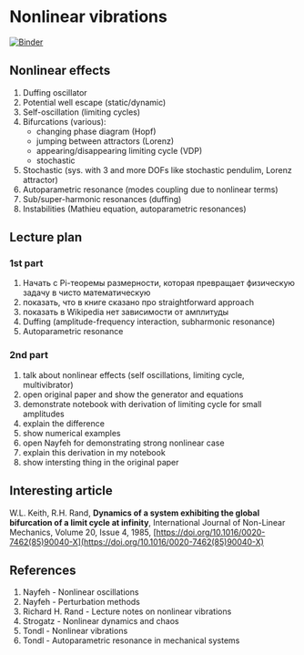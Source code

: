 # Nonlinear vibrations

[![Binder](https://mybinder.org/badge_logo.svg)](https://mybinder.org/v2/gh/vr050714/nonlinear-vibration-seminar/HEAD)

## Nonlinear effects

1. Duffing oscillator
1. Potential well escape (static/dynamic)
1. Self-oscillation (limiting cycles)
1. Bifurcations (various):
    * changing phase diagram (Hopf)
    * jumping between attractors (Lorenz)
    * appearing/disappearing limiting cycle (VDP)
    * stochastic
1. Stochastic (sys. with 3 and more DOFs like stochastic pendulim, Lorenz attractor)
1. Autoparametric resonance (modes coupling due to nonlinear terms)
1. Sub/super-harmonic resonances (duffing)
1. Instabilities (Mathieu equation, autoparametric resonances)

## Lecture plan

### 1st part

1. Начать с Pi-теоремы размерности, которая превращает физическую задачу в чисто математическую
1. показать, что в книге сказано про straightforward approach
1. показать в Wikipedia нет зависимости от амплитуды
1. Duffing (amplitude-frequency interaction, subharmonic resonance)
1. Autoparametric resonance

### 2nd part

1. talk about nonlinear effects (self oscillations, limiting cycle, multivibrator)
2. open original paper and show the generator and equations
3. demonstrate notebook with derivation of limiting cycle for small amplitudes
4. explain the difference
5. show numerical examples
6. open Nayfeh for demonstrating strong nonlinear case
7. explain this derivation in my notebook
8. show intersting thing in the original paper

## Interesting article

W.L. Keith, R.H. Rand, **Dynamics of a system exhibiting the global bifurcation of a limit cycle at infinity**, International Journal of Non-Linear Mechanics, Volume 20, Issue 4, 1985, 
[https://doi.org/10.1016/0020-7462(85)90040-X](https://doi.org/10.1016/0020-7462(85)90040-X)

## References

1. Nayfeh - Nonlinear oscillations
1. Nayfeh - Perturbation methods
1. Richard H. Rand - Lecture notes on nonlinear vibrations
1. Strogatz - Nonlinear dynamics and chaos
1. Tondl - Nonlinear vibrations
1. Tondl - Autoparametric resonance in mechanical systems
